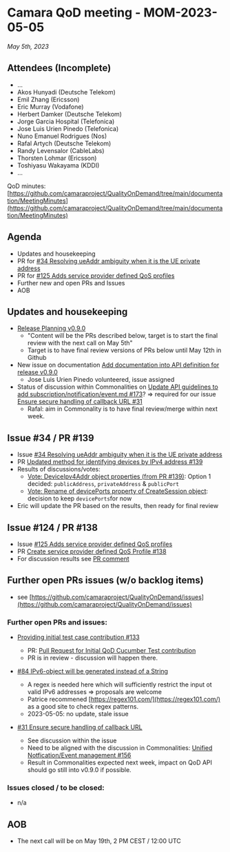 # Camara QoD meeting - MOM-2023-05-05

*May 5th, 2023*

## Attendees (Incomplete)

* ...
* Akos Hunyadi (Deutsche Telekom)
* Emil Zhang (Ericsson)
* Eric Murray (Vodafone)
* Herbert Damker (Deutsche Telekom)
* Jorge Garcia Hospital (Telefonica)
* Jose Luis Urien Pinedo (Telefonica)
* Nuno Emanuel Rodrigues (Nos)
* Rafal Artych (Deutsche Telekom)
* Randy Levensalor (CableLabs)
* Thorsten Lohmar (Ericsson)
* Toshiyasu Wakayama (KDDI)
* ...

QoD minutes: [https://github.com/camaraproject/QualityOnDemand/tree/main/documentation/MeetingMinutes](https://github.com/camaraproject/QualityOnDemand/tree/main/documentation/MeetingMinutes)

## Agenda

* Updates and housekeeping
* PR for [#34 Resolving ueAddr ambiguity when it is the UE private address](https://github.com/camaraproject/QualityOnDemand/pull/34)
* PR for [#125 Adds service provider defined QoS profiles](https://github.com/camaraproject/QualityOnDemand/issues/125)
* Further new and open PRs and Issues
* AOB

## Updates and housekeeping
  * [Release Planning v0.9.0](https://github.com/camaraproject/QualityOnDemand/issues/136)
    * "Content will be the PRs described below, target is to start the final review with the next call on May 5th"
    * Target is to have final review versions of PRs below until May 12th in Github
  * New issue on documentation [Add documentation into API definition for release v0.9.0 ](https://github.com/camaraproject/QualityOnDemand/issues/144)
    * Jose Luis Urien Pinedo volunteered, issue assigned
  * Status of discussion within Commonalities on [Update API guidelines to add subscription/notification/event.md #173](https://github.com/camaraproject/WorkingGroups/pull/173)? => required for our issue [Ensure secure handling of callback URL #31](https://github.com/camaraproject/QualityOnDemand/issues/31)
    * Rafal: aim in Commonality is to have final review/merge within next week.


## Issue #34 / PR #139
* Issue [#34 Resolving ueAddr ambiguity when it is the UE private address](https://github.com/camaraproject/QualityOnDemand/issues/34)
* PR [Updated method for identifying devices by IPv4 address #139](https://github.com/camaraproject/QualityOnDemand/pull/139)
* Results of discussions/votes:
  * [Vote: DeviceIpv4Addr object properties (from PR #139)](https://github.com/camaraproject/QualityOnDemand/discussions/141): Option 1 decided: `publicAddress`, `privateAddress` & `publicPort`
  * [Vote: Rename of devicePorts property of CreateSession object](https://github.com/camaraproject/QualityOnDemand/discussions/142): decision to keep `devicePorts`for now
* Eric will update the PR based on the results, then ready for final review

## Issue #124 / PR #138 
* Issue [#125 Adds service provider defined QoS profiles](https://github.com/camaraproject/QualityOnDemand/issues/125)
* PR [Create service provider defined QoS Profile #138](https://github.com/camaraproject/QualityOnDemand/pull/138)
* For discussion results see [PR comment](https://github.com/camaraproject/QualityOnDemand/pull/138#issuecomment-1537887796) 


## Further open PRs issues (w/o backlog items)

* see [https://github.com/camaraproject/QualityOnDemand/issues](https://github.com/camaraproject/QualityOnDemand/issues)

### Further open PRs and issues:

* [Providing initial test case contribution #133](https://github.com/camaraproject/QualityOnDemand/issues/133)
  * PR: [Pull Request for Initial QoD Cucumber Test contribution](https://github.com/camaraproject/QualityOnDemand/pull/134)
  * PR is in review - discussion will happen there.

* [#84 IPv6-object will be generated instead of a String](https://github.com/camaraproject/QualityOnDemand/pull/84)
    * A regex is needed here which will sufficiently restrict the input ot valid IPv6 addresses => proposals are welcome
    * Patrice recommened [https://regex101.com/](https://regex101.com/) as a good site to check regex patterns.
    * 2023-05-05: no update, stale issue

* [#31 Ensure secure handling of callback URL](https://github.com/camaraproject/QualityOnDemand/pull/31)
    * See discussion within the issue
    * Need to be aligned with the discussion in Commonalities: [Unified Notfication/Event management #156](https://github.com/camaraproject/WorkingGroups/issues/156)
    * Result in Commonalities expected next week, impact on QoD API should go still into v0.9.0 if possible.

### Issues closed / to be closed:

* n/a

## AOB

* The next call will be on May 19th, 2 PM CEST / 12:00 UTC
